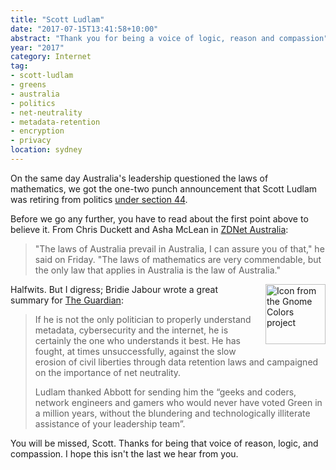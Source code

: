 ```yaml
---
title: "Scott Ludlam"
date: "2017-07-15T13:41:58+10:00"
abstract: "Thank you for being a voice of logic, reason and compassion"
year: "2017"
category: Internet
tag:
- scott-ludlam
- greens
- australia
- politics
- net-neutrality
- metadata-retention
- encryption
- privacy
location: sydney
---
```

On the same day Australia's leadership questioned the laws of mathematics, we got the one-two punch announcement that Scott Ludlam was retiring from politics [under section 44]. 

Before we go any further, you have to read about the first point above to believe it. From Chris Duckett and Asha McLean in [ZDNet Australia]:

> "The laws of Australia prevail in Australia, I can assure you of that," he said on Friday. "The laws of mathematics are very commendable, but the only law that applies in Australia is the law of Australia."

<p><img src="https://rubenerd.com/files/stock/gnome-applications-internet.svg" alt="Icon from the Gnome Colors project" style="width:96px; height:96px; float:right; margin:0 0 1em 1em" /></p>

Halfwits. But I digress; Bridie Jabour wrote a great summary for [The Guardian](https://www.theguardian.com/australia-news/2017/jul/15/scott-ludlams-millenial-ish-voice-will-be-missed-not-least-by-internet-privacy-advocates):

> If he is not the only politician to properly understand metadata, cybersecurity and the internet, he is certainly the one who understands it best. He has fought, at times unsuccessfully, against the slow erosion of civil liberties through data retention laws and campaigned on the importance of net neutrality.
> 
> Ludlam thanked Abbott for sending him the “geeks and coders, network engineers and gamers who would never have voted Green in a million years, without the blundering and technologically illiterate assistance of your leadership team”.

You will be missed, Scott. Thanks for being that voice of reason, logic, and compassion. I hope this isn't the last we hear from you.

[under section 44]: http://www.abc.net.au/news/2017-07-14/senator-scott-ludlam-resign-constitution-dual-citizenship/8708606
[ZDnet Australia]: http://www.zdnet.com/article/the-laws-of-australia-will-trump-the-laws-of-mathematics-turnbull/

